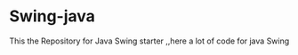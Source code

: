 Swing-java
==========
This the Repository for Java Swing starter ,,here a lot of code for java Swing
